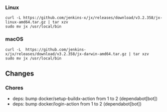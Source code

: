 ### Linux

```shell
curl -L https://github.com/jenkins-x/jx/releases/download/v3.2.358/jx-linux-amd64.tar.gz | tar xzv 
sudo mv jx /usr/local/bin
```

### macOS

```shell
curl -L  https://github.com/jenkins-x/jx/releases/download/v3.2.358/jx-darwin-amd64.tar.gz | tar xzv
sudo mv jx /usr/local/bin
```

## Changes

### Chores

* deps: bump docker/setup-buildx-action from 1 to 2 (dependabot[bot])
* deps: bump docker/login-action from 1 to 2 (dependabot[bot])
